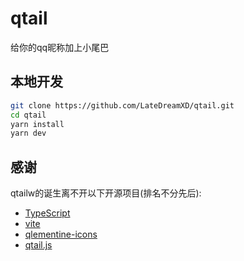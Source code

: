 # qtail
给你的qq昵称加上小尾巴

## 本地开发
```bash
git clone https://github.com/LateDreamXD/qtail.git
cd qtail
yarn install
yarn dev
```

## 感谢
qtailw的诞生离不开以下开源项目(排名不分先后):
- [TypeScript](https://github.com/microsoft/TypeScript)
- [vite](https://github.com/vitejs/vite)
- [qlementine-icons](https://github.com/oclero/qlementine-icons)
- [qtail.js](https://github.com/latedreamdev/qtail-js)